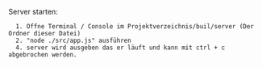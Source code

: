 
Server starten:

      1. Öffne Terminal / Console im Projektverzeichnis/buil/server (Der Ordner dieser Datei)
      2. "node ./src/app.js" ausführen    
      4. server wird ausgeben das er läuft und kann mit ctrl + c abgebrochen werden.

